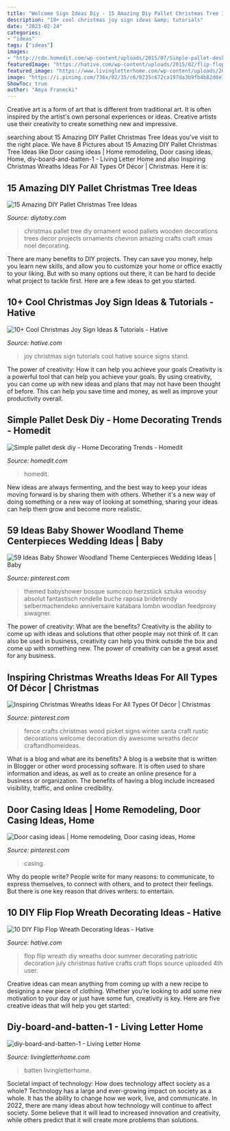 ```yaml
---
title: "Welcome Sign Ideas Diy - 15 Amazing Diy Pallet Christmas Tree Ideas"
description: "10+ cool christmas joy sign ideas &amp; tutorials"
date: "2023-02-24"
categories:
- "ideas"
tags: ["ideas"]
images:
- "http://cdn.homedit.com/wp-content/uploads/2015/07/Simple-pallet-desk-diy-576x1024.jpg"
featuredImage: "https://hative.com/wp-content/uploads/2015/02/flip-flop-wreath-ideas/6-diy-flip-flop-wreath-decorating-ideas.jpg"
featured_image: "https://www.livingletterhome.com/wp-content/uploads/2018/02/diy-board-and-batten-1.jpg"
image: "https://i.pinimg.com/736x/02/35/c6/0235c672ca197da3b9fb4b82d0e7b5c3.jpg"
ShowToc: true
author: "Amya Franecki"
---
```



Creative art is a form of art that is different from traditional art. It is often inspired by the artist's own personal experiences or ideas. Creative artists use their creativity to create something new and impressive.

	

		
searching about 15 Amazing DIY Pallet Christmas Tree Ideas you've visit to the right place. We have 8 Pictures about 15 Amazing DIY Pallet Christmas Tree Ideas like Door casing ideas | Home remodeling, Door casing ideas, Home, diy-board-and-batten-1 - Living Letter Home and also Inspiring Christmas Wreaths Ideas For All Types Of Décor | Christmas. Here it is:
		
    
## 15 Amazing DIY Pallet Christmas Tree Ideas

<img loading=lazy src="http://diytotry.com/wp-content/uploads/2015/11/Chevron-Pallet-Ornament-Christmas-Tree.jpg" onerror="this.onerror=null;this.src='https://tse2.mm.bing.net/th?id=OIP.jlfrpQb1zC0laMXh-tbq-gAAAA&amp;pid=15.1';" alt="15 Amazing DIY Pallet Christmas Tree Ideas">

_Source: diytotry.com_

>christmas pallet tree diy ornament wood pallets wooden decorations trees decor projects ornaments chevron amazing crafts craft xmas noel decorating. 

	

There are many benefits to DIY projects. They can save you money, help you learn new skills, and allow you to customize your home or office exactly to your liking. But with so many options out there, it can be hard to decide what project to tackle first. Here are a few ideas to get you started.

    
## 10+ Cool Christmas Joy Sign Ideas &amp; Tutorials - Hative

<img loading=lazy src="https://hative.com/wp-content/uploads/2014/09/christmas-joy-sign/13-christmas-joy-sign-ideas-and-tutorials.jpg" onerror="this.onerror=null;this.src='https://tse3.mm.bing.net/th?id=OIP.h-929A09J78PJz24aRK14wHaRF&amp;pid=15.1';" alt="10+ Cool Christmas Joy Sign Ideas &amp; Tutorials - Hative">

_Source: hative.com_

>joy christmas sign tutorials cool hative source signs stand. 

	

The power of creativity: How it can help you achieve your goals
Creativity is a powerful tool that can help you achieve your goals. By using creativity, you can come up with new ideas and plans that may not have been thought of before. This can help you save time and money, as well as improve your productivity overall.

    
## Simple Pallet Desk Diy - Home Decorating Trends - Homedit

<img loading=lazy src="http://cdn.homedit.com/wp-content/uploads/2015/07/Simple-pallet-desk-diy-576x1024.jpg" onerror="this.onerror=null;this.src='https://tse3.mm.bing.net/th?id=OIP.BQAgc8e1eiB6eD7xSNoOBgHaNK&amp;pid=15.1';" alt="Simple pallet desk diy - Home Decorating Trends - Homedit">

_Source: homedit.com_

>homedit. 

	

New ideas are always fermenting, and the best way to keep your ideas moving forward is by sharing them with others. Whether it's a new way of doing something or a new way of looking at something, sharing your ideas can help them grow and become more realistic.

    
## 59 Ideas Baby Shower Woodland Theme Centerpieces Wedding Ideas | Baby

<img loading=lazy src="https://i.pinimg.com/736x/02/35/c6/0235c672ca197da3b9fb4b82d0e7b5c3.jpg" onerror="this.onerror=null;this.src='https://tse1.mm.bing.net/th?id=OIP.vk2B6rNbZvYR-_sY17iEdQAAAA&amp;pid=15.1';" alt="59 Ideas Baby Shower Woodland Theme Centerpieces Wedding Ideas | Baby">

_Source: pinterest.com_

>themed babyshower bosque sumcoco herzstück sztuka woodsy absolut fantastisch rondelle buche raposa bridetrendy selbermachendeko anniversaire katabara lombn woodlan feedproxy siwagner. 

	

The power of creativity: What are the benefits?
Creativity is the ability to come up with ideas and solutions that other people may not think of. It can also be used in business, creativity can help you think outside the box and come up with something new. The power of creativity can be a great asset for any business.

    
## Inspiring Christmas Wreaths Ideas For All Types Of Décor | Christmas

<img loading=lazy src="https://i.pinimg.com/736x/54/f3/4e/54f34e05f0567253bc1940a8c5b2db7c.jpg" onerror="this.onerror=null;this.src='https://tse2.mm.bing.net/th?id=OIP.-4hcOqOAZDwdNLFm4uj_BAHaJ3&amp;pid=15.1';" alt="Inspiring Christmas Wreaths Ideas For All Types Of Décor | Christmas">

_Source: pinterest.com_

>fence crafts christmas wood picket signs winter santa craft rustic decorations welcome decoration diy awesome wreaths decor craftandhomeideas. 

	

What is a blog and what are its benefits?
A blog is a website that is written in Blogger or other word processing software. It is often used to share information and ideas, as well as to create an online presence for a business or organization. The benefits of having a blog include increased visibility, traffic, and online credibility.

    
## Door Casing Ideas | Home Remodeling, Door Casing Ideas, Home

<img loading=lazy src="https://i.pinimg.com/736x/5e/68/3d/5e683dfa24702e11aa54094d027014ae.jpg" onerror="this.onerror=null;this.src='https://tse4.mm.bing.net/th?id=OIP.37yvd1SCiCUJP2v-C7LQ0wHaJ3&amp;pid=15.1';" alt="Door casing ideas | Home remodeling, Door casing ideas, Home">

_Source: pinterest.com_

>casing. 

	

Why do people write?
People write for many reasons: to communicate, to express themselves, to connect with others, and to protect their feelings. But there is one key reason that drives writers: to entertain.

    
## 10 DIY Flip Flop Wreath Decorating Ideas - Hative

<img loading=lazy src="https://hative.com/wp-content/uploads/2015/02/flip-flop-wreath-ideas/6-diy-flip-flop-wreath-decorating-ideas.jpg" onerror="this.onerror=null;this.src='https://tse4.mm.bing.net/th?id=OIP.xvZDEkE53Q-p7DIlZse9iQHaJ6&amp;pid=15.1';" alt="10 DIY Flip Flop Wreath Decorating Ideas - Hative">

_Source: hative.com_

>flop flip wreath diy wreaths door summer decorating patriotic decoration july christmas hative crafts craft flops source uploaded 4th user. 

	

Creative ideas can mean anything from coming up with a new recipe to designing a new piece of clothing. Whether you’re looking to add some new motivation to your day or just have some fun, creativity is key. Here are five creative ideas that will help you get started: 

    
## Diy-board-and-batten-1 - Living Letter Home

<img loading=lazy src="https://www.livingletterhome.com/wp-content/uploads/2018/02/diy-board-and-batten-1.jpg" onerror="this.onerror=null;this.src='https://tse3.mm.bing.net/th?id=OIP.5gybpEmcrHCZ1caKRI4eogHaLH&amp;pid=15.1';" alt="diy-board-and-batten-1 - Living Letter Home">

_Source: livingletterhome.com_

>batten livingletterhome. 

	

Societal impact of technology: How does technology affect society as a whole?
Technology has a large and ever-growing impact on society as a whole. It has the ability to change how we work, live, and communicate. In 2022, there are many ideas about how technology will continue to affect society. Some believe that it will lead to increased innovation and creativity, while others predict that it will create more problems than solutions.

